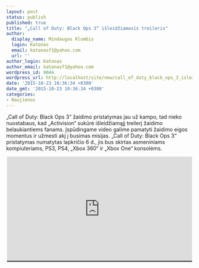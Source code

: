 ```yaml
---
layout: post
status: publish
published: true
title: "„Call of Duty: Black Ops 3“ išleidžiamasis treileris"
author:
  display_name: Mindaugas Klumbis
  login: Katonas
  email: katonasf1@yahoo.com
  url: ''
author_login: Katonas
author_email: katonasf1@yahoo.com
wordpress_id: 9044
wordpress_url: http://localhost/site/new/call_of_duty_black_ops_3_isleidziamasis_treileris/
date: '2015-10-23 10:36:34 +0300'
date_gmt: '2015-10-23 10:36:34 +0300'
categories:
- Naujienos
---
```

<p>
	&bdquo;Call of Duty: Black Ops 3&ldquo; žaidimo pristatymas jau už kampo, tad nieko nuostabaus, kad &bdquo;Activision&ldquo; sukūrė i&scaron;leidžiamąjį treilerį žaidimo belaukiantiems fanams. Įspūdingame video galime pamatyti žaidimo eigos momentus ir užmesti akį į busimas misijas. &bdquo;Call of Duty: Black Ops 3&ldquo; pristatymas numatytas lapkričio 6 d., jis bus skirtas asmeniniams kompiuteriams, PS3, PS4, &bdquo;Xbox 360&ldquo; ir &bdquo;Xbox One&ldquo; konsolėms.&nbsp;</p>
<p style="text-align: center;">
	<span style="color: rgb(187, 187, 187); font-family: Roboto, Arial, Helvetica, sans-serif; font-size: 11px; line-height: 25px; white-space: nowrap; background-color: rgba(28, 28, 28, 0.8);"><iframe allowfullscreen="" frameborder="0" height="281" src="https://www.youtube.com/embed/vIg5dAeudvQ" width="500"></iframe></span></p>
